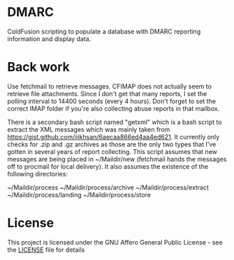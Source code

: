 # DMARC
ColdFusion scripting to populate a database with DMARC reporting information and display data.

# Back work
Use fetchmail to retrieve messages. CFIMAP does not actually seem to retrieve file attachments. Since I don't get that many reports, I set the polling interval to 14400 seconds (every 4 hours). Don't forget to set the correct IMAP folder if you're also collecting abuse reports in that mailbox.

There is a secondary bash script named "getxml" which is a bash script to extract the XML messages which was mainly taken from https://gist.github.com/iiikhsan/6aecaa866ed4aa4ed621. It currently only checks for .zip and .gz archives as those are the only two types that I've gotten in several years of report collecting. This script assumes that new messages are being placed in ~/Maildir/new (fetchmail hands the messages off to procmail for local delivery). It also assumes the existence of the following directories:

~/Maildir/process
~/Maildir/process/archive
~/Maildir/process/extract
~/Maildir/process/landing
~/Maildir/process/store

# License
This project is licensed under the GNU Affero General Public License - see the [LICENSE](https://github.com/MickLC/DMARC/blob/master/LICENSE) file for details
